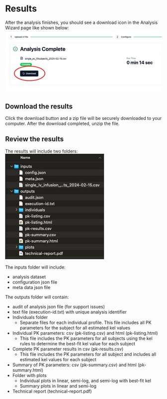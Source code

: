 # Results
After the analysis finishes, you should see a download icon in the Analysis Wizard page like shown below:
![Analysis complete](./images/Analysis_wizard_download.png)

## Download the results
Click the download button and a zip file will be securely downloaded to your computer. After the download completed, unzip the file.

## Review the results
The results will include two folders: 
![Results file](./images/results_file.png)

The inputs folder will include:
-   analysis dataset
-   configuration json file
-   meta data json file

The outputs folder will contain:
-   audit of analysis json file (for support issues)
-   text file (execution-id.txt) with unique analysis identifier
-   Individuals folder
    *   Separate files for each individual profile. This file includes all PK parameters for the subject for all estimated kel values
-   Individual PK parameters: csv (pk-listing.csv) and html (pk-listing.html)
    *   This file includes the PK parameters for all subjects using the kel rules to determine the best-fit kel value for each subject
-   Complete PK parameter results in csv (pk-results.csv)
    *   This file includes the PK parameters for all subject and includes all estimated kel values for each subject
-   Summary of PK parameters: csv (pk-summary.csv) and html (pk-summary.html)
-   Folder with plots
    *   Individual plots in linear, semi-log, and semi-log with best-fit kel
    *   Summary plots in linear and semi-log
-   Technical report (technical-report.pdf)


